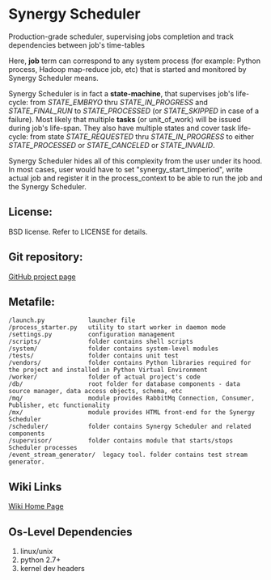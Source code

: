 Synergy Scheduler
=========

Production-grade scheduler, supervising jobs completion and track dependencies between job's time-tables

Here, **job** term can correspond to any system process (for example: Python process, Hadoop map-reduce job, etc) that is started and monitored by Synergy Scheduler means.

Synergy Scheduler is in fact a **state-machine**, that supervises job's life-cycle: from *STATE_EMBRYO* thru *STATE_IN_PROGRESS* and *STATE_FINAL_RUN* to *STATE_PROCESSED* (or *STATE_SKIPPED* in case of a failure). Most likely that multiple **tasks** (or unit_of_work) will be issued during job's life-span. They also have multiple states and cover task life-cycle: from state *STATE_REQUESTED* thru *STATE_IN_PROGRESS* to either *STATE_PROCESSED* or *STATE_CANCELED* or *STATE_INVALID*.

Synergy Scheduler hides all of this complexity from the user under its hood. In most cases, user would have to set "synergy_start_timperiod", write actual job and register it in the process_context to be able to run the job and the Synergy Scheduler.


License:
---------
BSD license. Refer to LICENSE for details.


Git repository:
---------
[GitHub project page](https://github.com/mushkevych/scheduler)


Metafile:
---------

    /launch.py            launcher file
    /process_starter.py   utility to start worker in daemon mode  
    /settings.py          configuration management  
    /scripts/             folder contains shell scripts  
    /system/              folder contains system-level modules  
    /tests/               folder contains unit test  
    /vendors/             folder contains Python libraries required for the project and installed in Python Virtual Environment  
    /worker/              folder of actual project's code  
    /db/                  root folder for database components - data source manager, data access objects, schema, etc
    /mq/                  module provides RabbitMq Connection, Consumer, Publisher, etc functionality
    /mx/                  module provides HTML front-end for the Synergy Scheduler
    /scheduler/           folder contains Synergy Scheduler and related components
    /supervisor/          folder contains module that starts/stops Scheduler processes
    /event_stream_generator/  legacy tool. folder contains test stream generator.


Wiki Links
---------
[Wiki Home Page](https://github.com/mushkevych/scheduler/wiki)


Os-Level Dependencies
---------
1. linux/unix  
1. python 2.7+  
1. kernel dev headers  
